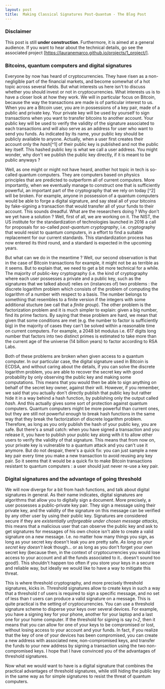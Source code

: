 ```yaml
---
layout: post
title:  Making Classical Signatures Post-Quantum - The Blog Post
---
```


### Disclaimer

This post is still **under construction**. Furthermore, it is aimed at a general audience. If you want to hear about the technical details, go see the associated project [https://lauranemarco.github.io/projects/1_project/]. 


###  Bitcoins, quantum computers and digital signatures

Everyone by now has heard of cryptocurrencies. They have risen as a non-negligible part of the financial markets, and become somewhat of a hot topic across several fields. But what interests us here isn't to discuss whether you should invest or not in cryptocurrencies. 
What interests us is to have a closer look at how they work. We will in particular focus on Bitcoin, because the way the transactions are made is of particular interest to us. 
When you are a Bitcoin user, you are in possessions of a key pair, made of a public and private key. Your private key will be used by yourself to sign transactions when you want to transfer bitcoins to another account. Your public key will be used to verify the validity of the signature associated to each transactions and will also serve as an address for user who want to send you funds. As indicated by its name, your public key should be publicly available to anyone. Actually, when a user first creates their account only the *hash*[^1] of their public key is published and not the public key itself. This hashed public key is what we call a user address. You might wonder, why don't we publish the public key directly, if it is meant to be public anyways ? 

Well, as one might or might not have heard, another hot topic in tech is so-called quantum computers. They are computers based on physics principles that are predicted to outperform all of current computers. More importantly, when we eventually manage to construct one that is sufficiently powerful, an important part of the cryptography that we rely on today [^2] will be broken. For example, anyone in possession of a quantum computers would be able to forge a digital signature, and say steal all of your bitcoins by fake-signing a transaction that would transfer all of your funds to their account. This sounds dreadful. What are the researchers doing ? Why don't we yet have a solution ? 
Well, first of all, we are working on it. The NIST, the US institute for the standardization of technologies launched in 2016 a call for proposals for so-called *post-quantum cryptography*, i.e. cryptography that would resist to quantum computers, in a effort to find a suitable replacement for our current standards. This standardization process has now entered its third round, and a standard is expected in the upcoming years. 

But what can we do in the meantime ? Well, our second observation is that in the case of Bitcoin transactions for example, it might not be as terrible as it seems. But to explain that, we need to get a bit more technical for a while. 
The majority of public-key cryptography (i.e. the kind of cryptography where each user possesses a private and a public key, such as the signatures that we talked about) relies on (instances of) two problems : the discrete logarithm problem which consists of the problem of computing the logarithm of a number with respect to a basis. The number belongs to something that resembles to a finite version if the integers with some additional stucture (we call that a *finite group*). The other problem is the factorization problem and  it is much simpler to explain: given a big number, find its prime factors. By saying that these problem are hard, we mean that given that some conditions are met (e.g. the number to factor is sufficiently big) in the majority of cases they can't be solved within a reasonable time on current computers. For example, a 2048 bit modulus i.e. 617 digits long number that factors into two distinct primes is estimated to take more than the current age of the universe (14 billion years) to factor according to RSA Labs. 

Both of these problems are broken when given access to a quantum computer. In our particular case, the digital signature used in Bitcoin is ECDSA, and without caring about the details, if you can solve the discrete logarithm problem, you are able to recover the secret key with good probability by only observing the public key and making some computations. This means that you would then be able to sign anything on behalf of the secret key owner, against their will. However, if you remember, we said that you actually don't directly publish that public key but rather hide it in a way behind a hash function, by publishing only the output called *hash*. And this actually gives some sort of protection against quantum computers. 
Quantum computers might be more powerful than current ones, but they are still not powerful enough to break hash functions in the same way that they break the factorization of discrete logarithm problem. 
Therefore, as long as you only publish the hash of your public key, you are safe. But there's a small catch: when you have signed a transaction and you release it, you have to publish your public key along with it to allow other users to verify the validity of that signature. 
This means that from now on, your private key is vulnerable to a quantum attack and you can't use it anymore. But do not despair, there's a quick fix: you can just sample a new key pair every time you make a new transaction to avoid reusing any key pair. 
So it seems that it would be a quick fix to make Bitcoin transactions resistant to quantum computers : a user should just never re-use a key pair. 

### Digital signatures and the advantage of going threshold 

We will now diverge for a bit from hash functions, and talk about digital signatures in general. As their name indicates, digital signatures are algorithms that allow you to digitally sign a document. More precisely, a user possesses a public-private key pair. They sign a message using their private key, and the validity of the signature on this message can be verified by any other user by using their public key. Signatures are considered secure if they are *existentially unforgeable under chosen message attacks*, this means that a malicious user that can observe the public key and ask to get signatures for messages of his own choice isn't able to create a valid signature on a new message. I.e. no matter how many things you sign, as long as your secret key doesn't leak you are pretty safe. *As long as your secret key doesn't leak* though... or as long as you don't forget your own secret key (because then, in the context of cryptocurrencies you would lose access to your account and all the funds associated to it.. doesn't sound too good!). This shouldn't happen too often if you store your keys in a secure and reliable way, but ideally we would like to have a way to mitigate this threat. 

This is where threshold cryptography, and more precisely threshold signatures, kicks in. 
Threshold signatures allow to create keys in such a way that a threshold *t* of users is required to sign a specific message, and no set of less than *t* users can produce a valid signature on a message. This is quite practical is the setting of cryptocurrencies. You can use a threshold signature scheme to disperse your keys over several devices. For example, you have a signing key for your phone, another for your laptop and a last one for your home computer. If the threshold for signing is say *t=2*, then it means that you can allow for one of your keys to be compromised or lost, without losing access to your account and your funds. In fact, if you realize that the key of one of your devices has been compromised, you can create a new address with associated new, non-compromised keys, and transfer the funds to your new address by signing a transaction using the two non-compromised keys. 
I hope that I have convinced you of the advantages of threshold signatures. 

Now what we would want to have is a digital signature that combines the practical advantages of threshold signatures, while still hiding the public key in the same way as for simple signatures to resist the threat of quantum computers. 
